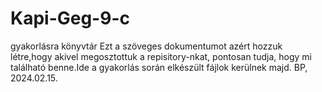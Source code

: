# Kapi-Geg-9-c
gyakorlásra könyvtár
Ezt a szöveges dokumentumot azért hozzuk létre,hogy akivel megosztottuk a repisitory-nkat, pontosan tudja, hogy mi található benne.Ide a gyakorlás során elkészült fájlok kerülnek majd.
BP, 2024.02.15.
